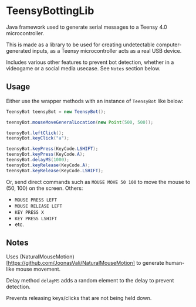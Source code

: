 # TeensyBottingLib

Java framework used to generate serial messages to a Teensy 4.0 microcontroller.

This is made as a library to be used for creating undetectable computer-generated inputs, as a Teensy microcontroller acts as a real USB device.

Includes various other features to prevent bot detection, whether in a videogame or a social media usecase. See `Notes` section below.

## Usage

Either use the wrapper methods with an instance of `TeensyBot` like below:

```java
TeensyBot teensyBot = new TeensyBot();

teensyBot.mouseMoveGeneralLocation(new Point(500, 500));

teensyBot.leftClick();
teensyBot.keyClick("a");

teensyBot.keyPress(KeyCode.LSHIFT);
teensyBot.keyPress(KeyCode.A);
teensyBot.delayMS(1000);
teensyBot.keyRelease(KeyCode.A);
teensyBot.keyRelease(KeyCode.LSHIFT);
```

Or, send direct commands such as `MOUSE MOVE 50 100` to move the mouse to (50, 100) on the screen.
Others:
- `MOUSE PRESS LEFT`
- `MOUSE RELEASE LEFT`
- `KEY PRESS X`
- `KEY PRESS LSHIFT`
- etc.

## Notes

Uses (NaturalMouseMotion)[https://github.com/JoonasVali/NaturalMouseMotion] to generate human-like mouse movement.

Delay method `delayMS` adds a random element to the delay to prevent detection.

Prevents releasing keys/clicks that are not being held down.
